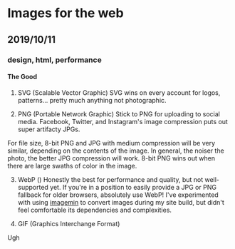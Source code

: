 # Images for the web
## 2019/10/11
### design, html, performance

#### The Good

1. SVG (Scalable Vector Graphic)
SVG wins on every account for logos, patterns... pretty much anything not photographic.

2. PNG (Portable Network Graphic)
Stick to PNG for uploading to social media.  Facebook, Twitter, and Instagram's image compression puts out super artifacty JPGs.

For file size, 8-bit PNG and JPG with medium compression will be very similar, depending on the contents of the image.  In general, the noiser the photo, the better JPG compression will work. 8-bit PNG wins out when there are large swaths of color in the image.

3. WebP ()
Honestly the best for performance and quality, but not well-supported yet.  If you're in a position to easily provide a JPG or PNG fallback for older browsers, absolutely use WebP!  I've experimented with using [imagemin](https://github.com/imagemin/imagemin) to convert images during my site build, but didn't feel comfortable its dependencies and complexities.

4. GIF (Graphics Interchange Format)

Ugh